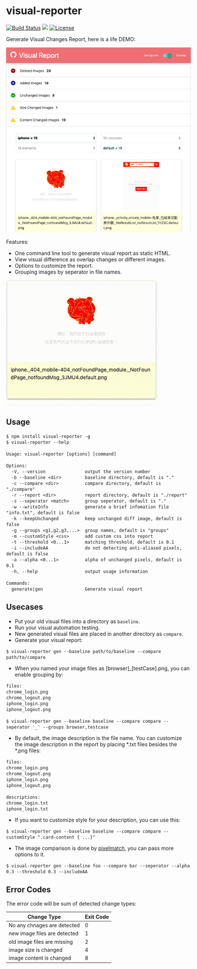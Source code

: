 visual-reporter
===============

[![Build Status](https://travis-ci.org/zordius/visual-reporter.svg?branch=master)](https://travis-ci.org/zordius/visual-reporter) <a href="https://www.npmjs.com/package/visual-reporter"><img src="https://badge.fury.io/js/visual-reporter.svg" /></a> [![License](https://img.shields.io/badge/license-MIT-green.svg)](LICENSE)

Generate Visual Changes Report, here is a life DEMO:

<a href="https://zordius.github.io/visual-reporter/"><img src="example1.jpg" /></a>

Features:
 * One command line tool to generate visual report as static HTML.
 * View visual difference as overlap changes or different images.
 * Options to customize the report.
 * Grouping images by seperator in file names.

<a href="https://zordius.github.io/visual-reporter/"><img src="diff.gif" /></a>

Usage
-----

```
$ npm install visual-reporter -g
$ visual-reporter --help

Usage: visual-reporter [options] [command]

Options:
  -V, --version               output the version number
  -b --baseline <dir>         baseline directory, default is "."
  -c --compare <dir>          compare directory, default is "./compare"
  -r --report <dir>           report directory, default is "./report"
  -s --seperator <match>      group seperator, default is "."
  -w --writeInfo              generate a brief infomation file "info.txt", default is false
  -k --keepUnchanged          keep unchanged diff image, default is false
  -g --groups <g1,g2,g3,...>  group names, default is "groups"
  -m --customStyle <css>      add custom css into report
  -t --threshold <0...1>      matching threshold, default is 0.1
  -i --includeAA              do not detecting anti-aliased pixels, default is false
  -a --alpha <0...1>          alpha of unchanged pixels, default is 0.1
  -h, --help                  output usage information

Commands:
  generate|gen                Generate visual report
```

Usecases
--------

* Put your old visual files into a directory as `baseline`.
* Run your visual automation testing.
* New generated visual files are placed in another directory as `compare`.
* Generate your visual report:
```
$ visual-reporter gen --baseline path/to/baseline --compare path/to/compare
```

* When you named your image files as [browser]_[testCase].png, you can enable grouping by:
```
files:
chrome_login.png
chrome_logout.png
iphone_login.png
iphone_logout.png

$ visual-reporter gen --baseline baseline --compare compare --seperator '_' --groups browser,testcase
```

* By default, the image description is the file name. You can customize the image description in the report by placing *.txt files besides the *.png files:
```
files:
chrome_login.png
chrome_logout.png
iphone_login.png
iphone_logout.png

descriptions:
chrome_login.txt
iphone_login.txt
```

* If you want to customize style for your description, you can use this:
```
$ visual-reporter gen --baseline baseline --compare compare --customStyle ".card-content { ...}"
```

* The image comparison is done by <a href="https://github.com/mapbox/pixelmatch">pixelmatch</a>, you can pass more options to it.
```
$ visual-reporter gen --baseline foo --compare bar --seperator --alpha 0.3 --threshold 0.3 --includeAA
```

Error Codes
-----------

The error code will be sum of detected change types:

| Change Type                  | Exit Code |
|------------------------------|-----------|
| No any chnages are detected  | 0         |
| new image files are detected | 1         |
| old image files are missing  | 2         |
| image size is changed        | 4         |
| image content is changed     | 8         |

